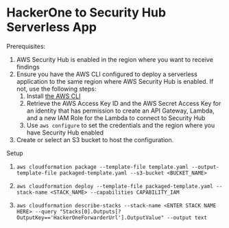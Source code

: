 # HackerOne to Security Hub Serverless App

Prerequisites:
1. AWS Security Hub is enabled in the region where you want to receive findings
1. Ensure you have the AWS CLI configured to deploy a serverless application to the same region where AWS Security Hub is enabled. If not, use the following steps:
    1. Install [the AWS CLI](https://docs.aws.amazon.com/cli/latest/userguide/cli-chap-install.html)
    1. Retrieve the AWS Access Key ID and the AWS Secret Access Key for an identity that has permission to create an API Gateway, Lambda, and a new IAM Role for the Lambda to connect to Security Hub
    1. Use `aws configure` to set the credentials and the region where you have Security Hub enabled 
1. Create or select an S3 bucket to host the configuration.

Setup

1. `aws cloudformation package --template-file template.yaml --output-template-file packaged-template.yaml --s3-bucket <BUCKET_NAME>`

1. `aws cloudformation deploy --template-file packaged-template.yaml --stack-name <STACK_NAME> --capabilities CAPABILITY_IAM`

1. `aws cloudformation describe-stacks --stack-name <ENTER STACK NAME HERE> --query "Stacks[0].Outputs[?OutputKey=='HackerOneForwarderUrl'].OutputValue" --output text`